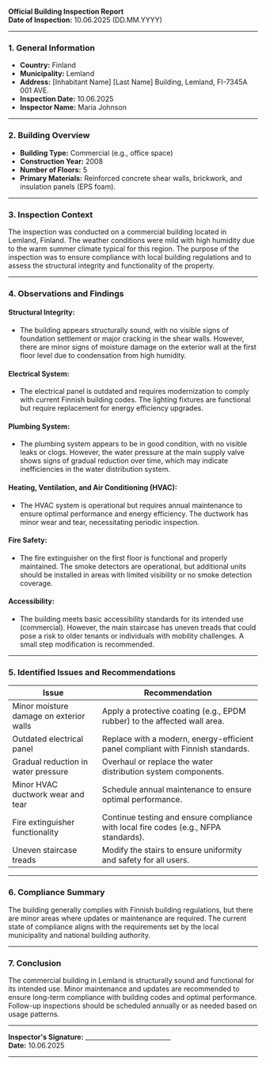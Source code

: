 

**Official Building Inspection Report**  
**Date of Inspection:** 10.06.2025 (DD.MM.YYYY)  

---

### **1. General Information**  
- **Country:** Finland  
- **Municipality:** Lemland  
- **Address:** [Inhabitant Name] [Last Name] Building, Lemland, FI-7345A 001 AVE.  
- **Inspection Date:** 10.06.2025  
- **Inspector Name:** Maria Johnson  

---

### **2. Building Overview**  
- **Building Type:** Commercial (e.g., office space)  
- **Construction Year:** 2008  
- **Number of Floors:** 5  
- **Primary Materials:** Reinforced concrete shear walls, brickwork, and insulation panels (EPS foam).  

---

### **3. Inspection Context**  
The inspection was conducted on a commercial building located in Lemland, Finland. The weather conditions were mild with high humidity due to the warm summer climate typical for this region. The purpose of the inspection was to ensure compliance with local building regulations and to assess the structural integrity and functionality of the property.

---

### **4. Observations and Findings**  

#### **Structural Integrity:**  
- The building appears structurally sound, with no visible signs of foundation settlement or major cracking in the shear walls. However, there are minor signs of moisture damage on the exterior wall at the first floor level due to condensation from high humidity.

#### **Electrical System:**  
- The electrical panel is outdated and requires modernization to comply with current Finnish building codes. The lighting fixtures are functional but require replacement for energy efficiency upgrades.

#### **Plumbing System:**  
- The plumbing system appears to be in good condition, with no visible leaks or clogs. However, the water pressure at the main supply valve shows signs of gradual reduction over time, which may indicate inefficiencies in the water distribution system.

#### **Heating, Ventilation, and Air Conditioning (HVAC):**  
- The HVAC system is operational but requires annual maintenance to ensure optimal performance and energy efficiency. The ductwork has minor wear and tear, necessitating periodic inspection.

#### **Fire Safety:**  
- The fire extinguisher on the first floor is functional and properly maintained. The smoke detectors are operational, but additional units should be installed in areas with limited visibility or no smoke detection coverage.

#### **Accessibility:**  
- The building meets basic accessibility standards for its intended use (commercial). However, the main staircase has uneven treads that could pose a risk to older tenants or individuals with mobility challenges. A small step modification is recommended.

---

### **5. Identified Issues and Recommendations**  

| **Issue**                          | **Recommendation**                                                                 |
|-------------------------------------|-----------------------------------------------------------------------------------|
| Minor moisture damage on exterior walls | Apply a protective coating (e.g., EPDM rubber) to the affected wall area.          |
| Outdated electrical panel            | Replace with a modern, energy-efficient panel compliant with Finnish standards.    |
| Gradual reduction in water pressure  | Overhaul or replace the water distribution system components.                    |
| Minor HVAC ductwork wear and tear     | Schedule annual maintenance to ensure optimal performance.                        |
| Fire extinguisher functionality      | Continue testing and ensure compliance with local fire codes (e.g., NFPA standards).|
| Uneven staircase treads            | Modify the stairs to ensure uniformity and safety for all users.                  |

---

### **6. Compliance Summary**  
The building generally complies with Finnish building regulations, but there are minor areas where updates or maintenance are required. The current state of compliance aligns with the requirements set by the local municipality and national building authority.

---

### **7. Conclusion**  
The commercial building in Lemland is structurally sound and functional for its intended use. Minor maintenance and updates are recommended to ensure long-term compliance with building codes and optimal performance. Follow-up inspections should be scheduled annually or as needed based on usage patterns.

---

**Inspector's Signature:** ___________________________  
**Date:** 10.06.2025  

---